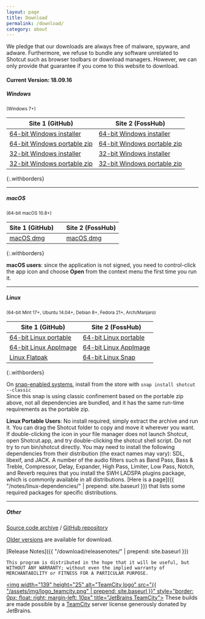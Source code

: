 ```yaml
---
layout: page
title: Download
permalink: /download/
category: about
---
```


We pledge that our downloads are always free of
malware, spyware, and adware. Furthermore, we refuse to bundle any software
unrelated to Shotcut such as browser toolbars or download managers.
However, we can only provide that guarantee if you come to this website
to download.

<!-- Shotcut Responsive -->
<ins class="adsbygoogle"
    style="display:block"
    data-ad-client="ca-pub-1305424236533187"
    data-ad-slot="3403753557"
    data-ad-format="auto"></ins>
<script>
(adsbygoogle = window.adsbygoogle || []).push({});
</script>

#### Current Version: 18.09.16

##### Windows
<small>(Windows 7+)</small>

| Site 1 (GitHub)     | Site 2 (FossHub)
|-----------------------|-------------------
| [64-bit Windows installer](https://github.com/mltframework/shotcut/releases/download/v18.09.16/shotcut-win64-180916.exe) | [64-bit Windows installer](https://www.fosshub.com/Shotcut.html/shotcut-win64-180916.exe)
| [64-bit Windows portable zip](https://github.com/mltframework/shotcut/releases/download/v18.09.16/shotcut-win64-180916.zip) | [64-bit Windows portable zip](https://www.fosshub.com/Shotcut.html/shotcut-win64-180916.zip)
| [32-bit Windows installer](https://github.com/mltframework/shotcut/releases/download/v18.09.16/shotcut-win32-180916.exe) | [32-bit Windows installer](https://www.fosshub.com/Shotcut.html/shotcut-win32-180916.exe)
| [32-bit Windows portable zip ](https://github.com/mltframework/shotcut/releases/download/v18.09.16/shotcut-win32-180916.zip) | [32-bit Windows portable zip](https://www.fosshub.com/Shotcut.html/shotcut-win32-180916.zip)
{:.withborders}

---

##### macOS
<small>(64-bit macOS 10.8+)</small>

| Site 1 (GitHub) &nbsp; &nbsp; | Site 2 (FossHub)
|-----------------------|-----------------------------
| [macOS dmg](https://github.com/mltframework/shotcut/releases/download/v18.09.16/shotcut-macos-x86_64-180916.dmg) | [macOS dmg](https://www.fosshub.com/Shotcut.html/shotcut-macos-x86_64-180916.dmg)
{:.withborders}

**macOS users**: since the application is not signed, you need to
control-click the app icon and choose **Open** from the context menu the
first time you run it.

---

##### Linux
<small>(64-bit Mint 17+, Ubuntu 14.04+, Debian 8+, Fedora 21+, Arch/Manjaro)</small>

| Site 1 (GitHub)     | Site 2 (FossHub)
|-----------------------|-------------------
| [64-bit Linux portable](https://github.com/mltframework/shotcut/releases/download/v18.09.16/shotcut-linux-x86_64-180916.tar.bz2) | [64-bit Linux portable](https://www.fosshub.com/Shotcut.html/shotcut-linux-x86_64-180916.tar.bz2)  
| [64-bit Linux AppImage](https://github.com/mltframework/shotcut/releases/download/v18.09.16/Shotcut-180916.glibc2.14-x86_64.AppImage) | [64-bit Linux AppImage](https://www.fosshub.com/Shotcut.html/Shotcut-180916.glibc2.14-x86_64.AppImage)
| [Linux Flatpak](https://flathub.org/apps/details/org.shotcut.Shotcut) | [64-bit Linux Snap](https://snapcraft.io/shotcut)
{:.withborders}

On [snap-enabled systems](https://snapcraft.io/docs/core/install), install
from the store with `snap install shotcut --classic`  
Since this snap is using classic confinement based on the portable zip above,
not all dependencies are bundled, and it has the same run-time requirements as
the portable zip.

**Linux Portable Users**: No install required, simply extract the archive and run
it. You can drag the Shotcut folder to copy and move it wherever you
want. If double-clicking the icon in your file manager does not launch
Shotcut, open Shotcut.app, and try double-clicking the shotcut shell
script. Do not try to run bin/shotcut directly. You may need to install
the following dependencies from their distribution (the exact names may
vary): SDL, libexif, and JACK. A number of the audio filters such as
Band Pass, Bass & Treble, Compressor, Delay, Expander, High Pass, Limiter,
Low Pass, Notch, and Reverb requires that you install the SWH LADSPA plugins
package, which is commonly available in all distributions.
[Here is a page]({{ "/notes/linux-dependencies/" | prepend: site.baseurl }}) that lists some required packages
for specific distributions.

---

##### Other

[Source code
archive](https://github.com/mltframework/shotcut/releases/download/v18.09.16/shotcut-src-180916.tar.xz)
/ [GitHub repository](https://github.com/mltframework/shotcut)

[Older versions](https://github.com/mltframework/shotcut/releases/) are
available for download.


[Release Notes]({{ "/download/releasenotes/" | prepend: site.baseurl }})

`This program is distributed in the hope that it will be useful, but
WITHOUT ANY WARRANTY; without even the implied warranty of MERCHANTABILITY
or FITNESS FOR A PARTICULAR PURPOSE.`

<a href="https://www.jetbrains.com/teamcity/"><img
width="139" height="25" alt="TeamCity logo" src="{{ "/assets/img/logo_teamcity.png" | prepend: site.baseurl }}"
style="border: 0px; float: right; margin-left: 10px" title="JetBrains TeamCity"></a>
These builds are made possible by a <a href="https://www.jetbrains.com/teamcity/">TeamCity</a> server license generously donated by JetBrains.
